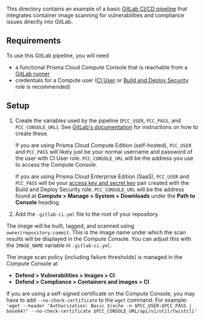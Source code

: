 This directory contains an example of a basic [GitLab CI/CD pipeline](https://docs.gitlab.com/ee/ci/pipelines/pipeline_architectures.html#basic-pipelines) that integrates container image scanning for vulnerabilities and compliance issues directly into GitLab.

## Requirements
To use this GitLab pipeline, you will need
* a functional Prisma Cloud Compute Console that is reachable from a [GitLab runner](https://docs.gitlab.com/ee/ci/runners/README.html)
* credentials for a Compute user ([CI User](https://docs.twistlock.com/docs/compute_edition/authentication/user_roles.html#ci-user) or [Build and Deploy Security](https://docs.twistlock.com/docs/enterprise_edition/authentication/prisma_cloud_user_roles.html#prisma-cloud-roles-to-compute-roles-mapping) role is recommended)

## Setup
1. Create the variables used by the pipeline (`PCC_USER`, `PCC_PASS`, and `PCC_CONSOLE_URL`). See [GitLab's documentation](https://docs.gitlab.com/ee/ci/variables/README.html#create-a-custom-variable-in-the-ui) for instructions on how to create these.

    If you are using Prisma Cloud Compute Edition (self-hosted), `PCC_USER` and `PCC_PASS` will likely just be your normal username and password of the user with CI User role. `PCC_CONSOLE_URL` will be the address you use to access the Compute Console.

    If you are using Prisma Cloud Enterprise Edition (SaaS), `PCC_USER` and `PCC_PASS` will be your [access key and secret key](https://docs.twistlock.com/docs/enterprise_edition/authentication/access_keys.html#provisioning-access-keys) pair created with the Build and Deploy Security role. `PCC_CONSOLE_URL` will be the address found at **Compute > Manage > System > Downloads** under the **Path to Console** heading.

2. Add the `.gitlab-ci.yml` file to the root of your repository.

The image will be built, tagged, and scanned using `owner/repository:commit`. This is the image name under which the scan results will be displayed in the Compute Console. You can adjust this with the `IMAGE_NAME` variable in `.gitlab-ci.yml`.

The image scan policy (including failure thresholds) is managed in the Compute Console at
* **Defend > Vulnerabilities > Images > CI**
* **Defend > Compliance > Containers and images > CI**

If you are using a self-signed certificate on the Compute Console, you may have to add `--no-check-certificate` to the `wget` command. For example:
```'wget --header "Authorization: Basic $(echo -n $PCC_USER:$PCC_PASS | base64)" --no-check-certificate $PCC_CONSOLE_URL/api/v1/util/twistcli'```
